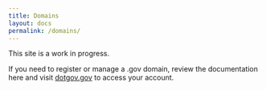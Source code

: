 ```yaml
---
title: Domains
layout: docs
permalink: /domains/
---
```


This site is a work in progress.

If you need to register or manage a .gov domain, review the documentation here and visit [dotgov.gov](https://www.dotgov.gov) to access your account.
